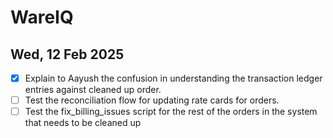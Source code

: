 # WareIQ

## Wed, 12 Feb 2025

- [x] Explain to Aayush the confusion in understanding the transaction ledger entries against cleaned up order.
- [ ] Test the reconciliation flow for updating rate cards for orders.
- [ ] Test the fix_billing_issues script for the rest of the orders in the system that needs to be cleaned up

